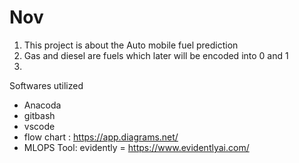 # Nov
1. This project is about the Auto mobile fuel prediction
2. Gas and diesel are fuels which later will be encoded into 0 and 1
3. 

Softwares utilized
- Anacoda
- gitbash
- vscode
- flow chart : https://app.diagrams.net/
- MLOPS Tool:   evidently =  https://www.evidentlyai.com/